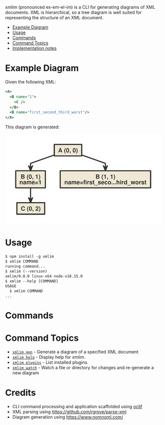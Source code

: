 xmlim (pronounced ex-em-el-im) is a CLI for generating diagrams of XML documents. XML is hierarchical, so a tree diagram is well suited for representing the structure of an XML document.

<!-- toc -->
* [Example Diagram](#example-diagram)
* [Usage](#usage)
* [Commands](#commands)
* [Command Topics](#command-topics)
* [Implementation notes](#implementation-notes)
<!-- tocstop -->

# Example Diagram

Given the following XML:

```xml
<A>
  <B name="1">
    <C />
  </B>
  <B name="first_second_third_worst"/>
</A>
```

This diagram is generated:

![example_diagram](test/examples/example1.svg)

# Usage

<!-- usage -->
```sh-session
$ npm install -g xmlim
$ xmlim COMMAND
running command...
$ xmlim (--version)
xmlim/0.0.0 linux-x64 node-v18.15.0
$ xmlim --help [COMMAND]
USAGE
  $ xmlim COMMAND
...
```
<!-- usagestop -->

# Commands

<!-- commands -->
# Command Topics

* [`xmlim gen`](docs/gen.md) - Generate a diagram of a specified XML document
* [`xmlim help`](docs/help.md) - Display help for xmlim.
* [`xmlim plugins`](docs/plugins.md) - List installed plugins.
* [`xmlim watch`](docs/watch.md) - Watch a file or directory for changes and re-generate a new diagram

<!-- commandsstop -->

# Credits

- CLI command processing and application scaffolded using [oclif](https://github.com/oclif/oclif)
- XML parsing using https://github.com/rgrove/parse-xml
- Diagram generation using https://www.nomnoml.com/
